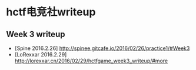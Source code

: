 # hctf电竞社writeup
## Week 3 writeup
* [Spine 2016.2.26] http://spinee.gitcafe.io/2016/02/26/practice1/#Week3
* [LoRexxar 2016.2.29] http://lorexxar.cn/2016/02/29/hctfgame_week3_writeup/#more

